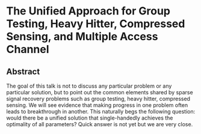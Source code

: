 # The Unified Approach for Group Testing, Heavy Hitter, Compressed Sensing, and Multiple Access Channel
 
## Abstract

The goal of this talk is not to discuss any particular problem or any
particular solution, but to point out the common elements shared by
sparse signal recovery problems such as group testing, heavy hitter,
compressed sensing.  We will see evidence that making progress in one
problem often leads to breakthrough in another.  This naturally begs the
following question: would there be a unified solution that
single-handedly achieves the optimality of all parameters?  Quick answer
is not yet but we are very close.
